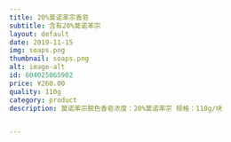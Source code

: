 ```yaml
---
title: 20%莫诺苯宗香皂
subtitle: 含有20%莫诺苯宗
layout: default
date: 2019-11-15
img: soaps.png
thumbnail: soaps.png
alt: image-alt
id: 604025065902
price: ¥260.00
quality: 110g
category: product
description: 莫诺苯宗脱色香皂浓度：20%莫诺苯宗 规格：110g/块


---
```

